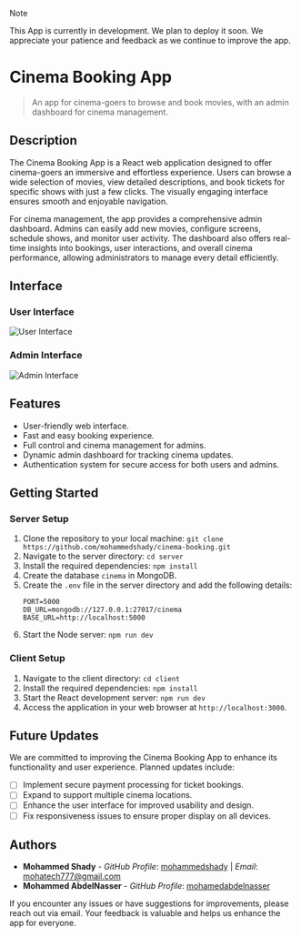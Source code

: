 > [!NOTE]  
> This App is currently in development. We plan to deploy it soon. We appreciate your patience and feedback as we continue to improve the app.

# Cinema Booking App
> An app for cinema-goers to browse and book movies, with an admin dashboard for cinema management.

## Description
The Cinema Booking App is a React web application designed to offer cinema-goers an immersive and effortless experience. Users can browse a wide selection of movies, view detailed descriptions, and book tickets for specific shows with just a few clicks. The visually engaging interface ensures smooth and enjoyable navigation.

For cinema management, the app provides a comprehensive admin dashboard. Admins can easily add new movies, configure screens, schedule shows, and monitor user activity. The dashboard also offers real-time insights into bookings, user interactions, and overall cinema performance, allowing administrators to manage every detail efficiently.

## Interface
### User Interface
![User Interface](https://i.giphy.com/media/v1.Y2lkPTc5MGI3NjExbW0wMmZ6aXNwcDFybmo5eWJiZTQwYmU0MzdzOGlkc2ltMXFpZG9saSZlcD12MV9pbnRlcm5hbF9naWZfYnlfaWQmY3Q9Zw/onqE8rvm2iht9IYD0h/giphy.gif "User Pages")

### Admin Interface
![Admin Interface](https://i.giphy.com/media/v1.Y2lkPTc5MGI3NjExbzQzYndvOGpnc3BjdmFoenFzY241MnB0Zzhqd3Y4eWhvemt2MGdtdiZlcD12MV9pbnRlcm5hbF9naWZfYnlfaWQmY3Q9Zw/LBiIYakOPmpbcQPEKG/giphy.gif "Admin Pages")

## Features

- User-friendly web interface.
- Fast and easy booking experience.
- Full control and cinema management for admins.
- Dynamic admin dashboard for tracking cinema updates.
- Authentication system for secure access for both users and admins.

## Getting Started
### Server Setup
1. Clone the repository to your local machine:
    `git clone https://github.com/mohammedshady/cinema-booking.git`
2. Navigate to the server directory:
    `cd server`
3. Install the required dependencies:
    `npm install`
4. Create the database `cinema` in MongoDB.
5. Create the `.env` file in the server directory and add the following details:
    ```env
    PORT=5000
    DB_URL=mongodb://127.0.0.1:27017/cinema
    BASE_URL=http://localhost:5000
    ```
6. Start the Node server:
    `npm run dev`

### Client Setup
1. Navigate to the client directory:
    `cd client`
2. Install the required dependencies:
    `npm install`
3. Start the React development server:
    `npm run dev`
4. Access the application in your web browser at `http://localhost:3000`.

## Future Updates

We are committed to improving the Cinema Booking App to enhance its functionality and user experience. Planned updates include:
- [ ] Implement secure payment processing for ticket bookings.
- [ ] Expand to support multiple cinema locations.
- [ ] Enhance the user interface for improved usability and design.
- [ ] Fix responsiveness issues to ensure proper display on all devices.

## Authors

- **Mohammed Shady** - _GitHub Profile_: [mohammedshady](https://github.com/mohammedshady) | _Email_: mohatech777@gmail.com
- **Mohammed AbdelNasser** - _GitHub Profile_: [mohamedabdelnasser](https://github.com/M-AbdelNasser)

If you encounter any issues or have suggestions for improvements, please reach out via email. Your feedback is valuable and helps us enhance the app for everyone.


